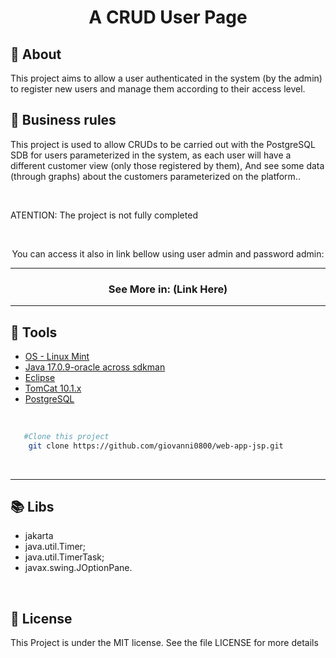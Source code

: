 <h1 align="center">A CRUD User Page</h1>

## 📖️ About
<p>This project aims to allow a user authenticated in the system (by the admin) to register new users and manage them according to their access level.</p>

## 🤝️ Business rules
<p>
This project is used to allow CRUDs to be carried out with the PostgreSQL SDB for users parameterized in the system, as each user will have a different customer view (only those registered by them), And see some data (through graphs) about the customers parameterized on the platform..</p>

<br />

<p>ATENTION: The project is not fully completed</p>


<br/>
<p align="center">You can access it also in link bellow using user admin and password admin:</p>

<hr/>

<h3 align="center">See More in: (Link Here)</h3>

<hr/>

## 🔨 Tools

- [OS - Linux Mint](https://www.linuxmint.com/download.php)
- [Java 17.0.9-oracle across sdkman](https://sdkman.io/install)
- [Eclipse](https://eclipseide.org/)
- [TomCat 10.1.x](https://tomcat.apache.org/download-10.cgi)
- [PostgreSQL](https://www.postgresql.org/)

<br />

```bash
   #Clone this project
    git clone https://github.com/giovanni0800/web-app-jsp.git
```

<br />
<hr />

## 📚 Libs
- jakarta
- java.util.Timer;
- java.util.TimerTask;
- javax.swing.JOptionPane.

<br />

## 📔️ License
This Project is under the MIT license. See the file LICENSE
for more details
